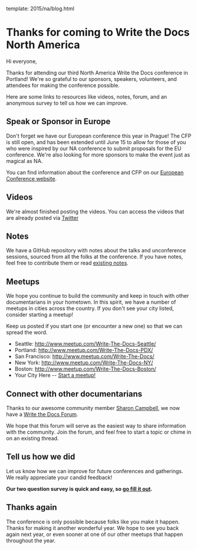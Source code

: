template: 2015/na/blog.html

Thanks for coming to Write the Docs North America
=================================================

Hi everyone,

Thanks for attending our third North America Write the Docs conference in Portland! We're so grateful to our sponsors, speakers, volunteers, and attendees for making the conference possible. 

Here are some links to resources like videos, notes, forum, and an anonymous survey to tell us how we can improve.

## Speak or Sponsor in Europe

Don't forget we have our European conference this year in Prague! The CFP is still open, and has been extended until June 15 to allow for those of you who were inspired by our NA conference to submit proposals for the EU conference. We're also looking for more sponsors to make the event just as magical as NA.

You can find information about the conference and CFP on our [European Conference website](http://www.writethedocs.org/conf/eu/2015/).

## Videos

We're almost finished posting the videos. You can access the videos that are already posted via [Twitter](https://twitter.com/search?q=%23writethedocs%20from%3Anextdayvideo&src=typd)

## Notes

We have a GitHub repository with notes about the talks and unconference sessions, sourced from all the folks at the conference. If you have notes, feel free to contribute them or read [existing notes](https://github.com/writethedocs/attendee-notes).

## Meetups

We hope you continue to build the community and keep in touch with other documentarians in your hometown. In this spirit, we have a number of meetups in cities across the country. If you don't see your city listed, consider starting a meetup! 

Keep us posted if you start one (or encounter a new one) so that we can spread the word.

* Seattle: <http://www.meetup.com/Write-The-Docs-Seattle/>
* Portland: <http://www.meetup.com/Write-The-Docs-PDX/>
* San Francisco: <http://www.meetup.com/Write-The-Docs/>
* New York: <http://www.meetup.com/Write-The-Docs-NY/>
* Boston: <http://www.meetup.com/Write-The-Docs-Boston/>
* Your City Here -- [Start a meetup!](https://www.youtube.com/watch?v=ZwQ8Kd48d0w)

## Connect with other documentarians

Thanks to our awesome community member [Sharon Campbell](https://twitter.com/captainshar), we now have a [Write the Docs Forum](http://forum.writethedocs.org/).

We hope that this forum will serve as the easiest way to share information with the community. Join the forum, and feel free to start a topic or chime in on an existing thread.

## Tell us how we did

Let us know how we can improve for future conferences and gatherings. We really appreciate your candid feedback!

**Our two question survey is quick and easy, so [go fill it out](https://docs.google.com/forms/d/1s8PYo_VmjBg9-BZEBzD8V7glVBFNFWZ3Lz7dqNGOUic/viewform?usp=send_form).**


## Thanks again

The conference is only possible because folks like you make it happen.
Thanks for making it another wonderful year.
We hope to see you back again next year,
or even sooner at one of our other meetups that happen throughout the year.
